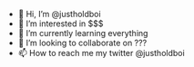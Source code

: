 - 👋 Hi, I’m @justholdboi
- 👀 I’m interested in $$$
- 🌱 I’m currently learning everything
- 💞️ I’m looking to collaborate on ???
- 📫 How to reach me my twitter @justholdboi

<!---
justholdboi/justholdboi is a ✨ special ✨ repository because its `README.md` (this file) appears on your GitHub profile.
You can click the Preview link to take a look at your changes.
--->
